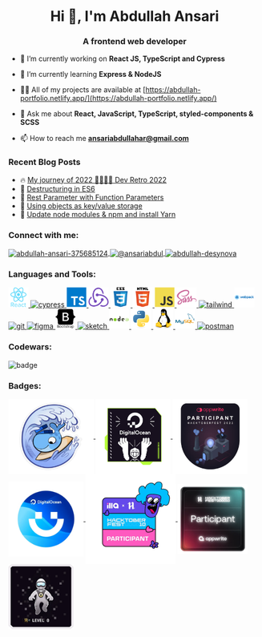 <h1 align="center">Hi 👋, I'm Abdullah Ansari</h1>
<h3 align="center">A frontend web developer</h3>

- 🔭 I’m currently working on **React JS, TypeScript and Cypress**

- 🌱 I’m currently learning **Express & NodeJS**

- 👨‍💻 All of my projects are available at [https://abdullah-portfolio.netlify.app/](https://abdullah-portfolio.netlify.app/)

- 💬 Ask me about **React, JavaScript, TypeScript, styled-components & SCSS**

- 📫 How to reach me **ansariabdullahar@gmail.com**

### Recent Blog Posts
<!-- BLOGPOSTS:START -->
 - 🔥 [My journey of 2022 🧑‍💻👨‍💻 Dev Retro 2022](https://developerabdullah.hashnode.dev/my-journey-dev-retro-2022)
 - 💯 [Destructuring in ES6](https://developerabdullah.hashnode.dev/destructuring-in-es6)
 - 🌟 [Rest Parameter with Function Parameters](https://developerabdullah.hashnode.dev/rest-parameter-with-function-parameters)
 - 🌟 [Using objects as key/value storage](https://developerabdullah.hashnode.dev/using-objects-as-keyvalue-storage)
 - 🌮 [Update node modules &amp; npm and install Yarn](https://developerabdullah.hashnode.dev/update-node-modules-and-npm-and-install-yarn)<!-- BLOGPOSTS:END -->



<h3 align="left">Connect with me:</h3>
<p align="left">
	<a href="https://linkedin.com/in/abdullah-ansari-375685124" target="blank">
		<img align="center" src="https://raw.githubusercontent.com/rahuldkjain/github-profile-readme-generator/master/src/images/icons/Social/linked-in-alt.svg" alt="abdullah-ansari-375685124" height="30" width="40" />
	</a>
	<a href="https://hashnode.com/@ansariabdul" target="blank">
		<img align="center" src="https://raw.githubusercontent.com/rahuldkjain/github-profile-readme-generator/master/src/images/icons/Social/hashnode.svg" alt="@ansariabdul" height="30" width="40" />
	</a>
	<a href="https://codepen.io/abdullah-desynova" target="blank">
		<img align="center" src="https://raw.githubusercontent.com/rahuldkjain/github-profile-readme-generator/master/src/images/icons/Social/codepen.svg" alt="abdullah-desynova" height="30" width="40" />
	</a>
  <!-- <a href="https://twitter.com/usr_abdullah" target="blank">
		<img align="center" src="https://raw.githubusercontent.com/rahuldkjain/github-profile-readme-generator/master/src/images/icons/Social/twitter.svg" alt="usr_abdullah" height="30" width="40" />
	</a> -->
</p>


<h3 align="left">Languages and Tools:</h3>
<p align="left"> 
	<a href="https://reactjs.org/" target="_blank" rel="noreferrer"> 
		<img src="https://raw.githubusercontent.com/devicons/devicon/master/icons/react/react-original-wordmark.svg" alt="react" width="40" height="40"/> 
	</a>
	<a href="https://www.cypress.io" target="_blank" rel="noreferrer"> 
		<img src="https://raw.githubusercontent.com/simple-icons/simple-icons/6e46ec1fc23b60c8fd0d2f2ff46db82e16dbd75f/icons/cypress.svg" alt="cypress" width="40" height="40"/> 
	</a>
	<a href="https://www.typescriptlang.org/" target="_blank" rel="noreferrer"> 
		<img src="https://raw.githubusercontent.com/devicons/devicon/master/icons/typescript/typescript-original.svg" alt="typescript" width="40" height="40"/> 
	</a>
	<a href="https://redux.js.org" target="_blank" rel="noreferrer"> 
		<img src="https://raw.githubusercontent.com/devicons/devicon/master/icons/redux/redux-original.svg" alt="redux" width="40" height="40"/> 
	</a> 
	<a href="https://www.w3schools.com/css/" target="_blank" rel="noreferrer">
		<img src="https://raw.githubusercontent.com/devicons/devicon/master/icons/css3/css3-original-wordmark.svg" alt="css3" width="40" height="40"/> 
	</a>
	<a href="https://www.w3.org/html/" target="_blank" rel="noreferrer"> 
		<img src="https://raw.githubusercontent.com/devicons/devicon/master/icons/html5/html5-original-wordmark.svg" alt="html5" width="40" height="40"/> 
	</a>
	<a href="https://developer.mozilla.org/en-US/docs/Web/JavaScript" target="_blank" rel="noreferrer"> 
		<img src="https://raw.githubusercontent.com/devicons/devicon/master/icons/javascript/javascript-original.svg" alt="javascript" width="40" height="40"/> 
	</a> 
	<a href="https://sass-lang.com" target="_blank" rel="noreferrer"> 
		<img src="https://raw.githubusercontent.com/devicons/devicon/master/icons/sass/sass-original.svg" alt="sass" width="40" height="40"/> 
	</a>
	<a href="https://tailwindcss.com/" target="_blank" rel="noreferrer"> 
		<img src="https://www.vectorlogo.zone/logos/tailwindcss/tailwindcss-icon.svg" alt="tailwind" width="40" height="40"/> 
	</a> 
	<a href="https://webpack.js.org" target="_blank" rel="noreferrer"> 
		<img src="https://raw.githubusercontent.com/devicons/devicon/d00d0969292a6569d45b06d3f350f463a0107b0d/icons/webpack/webpack-original-wordmark.svg" alt="webpack" width="40" height="40"/> 
	</a>
	<a href="https://git-scm.com/" target="_blank" rel="noreferrer"> 
		<img src="https://www.vectorlogo.zone/logos/git-scm/git-scm-icon.svg" alt="git" width="40" height="40"/>
	</a>
	<a href="https://www.figma.com/" target="_blank" rel="noreferrer">
		 <img src="https://www.vectorlogo.zone/logos/figma/figma-icon.svg" alt="figma" width="40" height="40"/> 
	</a>
	<a href="https://getbootstrap.com" target="_blank" rel="noreferrer">
		<img src="https://raw.githubusercontent.com/devicons/devicon/master/icons/bootstrap/bootstrap-plain-wordmark.svg" alt="bootstrap" width="40" height="40"/>
	</a>
	<a href="https://www.sketch.com/" target="_blank" rel="noreferrer"> 
		<img src="https://www.vectorlogo.zone/logos/sketchapp/sketchapp-icon.svg" alt="sketch" width="40" height="40"/> 
	</a>
	<a href="https://nodejs.org" target="_blank" rel="noreferrer"> 
		<img src="https://raw.githubusercontent.com/devicons/devicon/master/icons/nodejs/nodejs-original-wordmark.svg" alt="nodejs" width="40" height="40"/> 
	</a>
	<a href="https://www.python.org" target="_blank" rel="noreferrer"> 
		<img src="https://raw.githubusercontent.com/devicons/devicon/master/icons/python/python-original.svg" alt="python" width="40" height="40"/> 
	</a>
	<a href="https://www.linux.org/" target="_blank" rel="noreferrer"> 
		<img src="https://raw.githubusercontent.com/devicons/devicon/master/icons/linux/linux-original.svg" alt="linux" width="40" height="40"/> 
	</a> 
	<a href="https://www.mysql.com/" target="_blank" rel="noreferrer"> 
		<img src="https://raw.githubusercontent.com/devicons/devicon/master/icons/mysql/mysql-original-wordmark.svg" alt="mysql" width="40" height="40"/> 
	</a> 
	<a href="https://postman.com" target="_blank" rel="noreferrer"> 
		<img src="https://www.vectorlogo.zone/logos/getpostman/getpostman-icon.svg" alt="postman" width="40" height="40"/> 
	</a>
</p>


<h3 align="left">Codewars:</h3>
<p align="left">
	<img align="center" src="https://www.codewars.com/users/AbdullahAnsari/badges/large?theme=dark" alt="badge"  />
</p>

<h3 align="left">Badges:</h3>
<p align="left">
	<a href="https://www.holopin.io/userbadge/cla2up8yo138308mjf0ern9mn" target="blank">
		<img align="center" src="./assets/surfer.webp" alt="abdullah-ansari-375685124" height="150" width="170" />
	</a>
	<a href="https://www.holopin.io/userbadge/cl9sv93i2037308lf5n24uwff" target="blank">
		<img align="center" src="./assets/hacktober22.webp" alt="@ansariabdul" height="150" width="150" />
	</a>
	<a href="https://www.holopin.io/userbadge/clam46cu6371509msdgoqyw4k" target="blank">
		<img align="center" src="./assets/appwrite.webp" alt="@ansariabdul" height="150" width="150" />
	</a>
	<a href="https://www.holopin.io/userbadge/clndkoe3041820fjscc0669xu" target="blank">
		<img align="center" src="./assets/digitalocean_smiley.webp" alt="@ansariabdul" height="150" width="150" />
	</a>
	<a href="https://www.holopin.io/userbadge/clnezs5rd04300fjv9himbqgn" target="blank">
		<img align="center" src="./assets/hack23_prtipaton.webp" alt="@ansariabdul" height="180" width="180" />
	</a>
	<a href="https://www.holopin.io/userbadge/clnii3cfv108420fl28fa86qmf" target="blank">
		<img align="center" src="./assets/participation_2023.webp" alt="@ansariabdul" height="140" width="140" />
	</a>
	<a href="https://www.holopin.io/hacktoberfest2023/userbadge/clnbpmksv175610fmhf4zss4p4" target="blank">
		<img align="center" src="./assets/hacktober23.webp" alt="@ansariabdul" height="130" width="130" />
	</a>

	
</p>